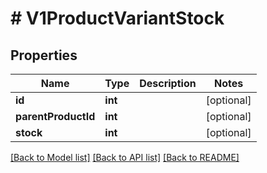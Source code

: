 # # V1ProductVariantStock

## Properties

Name | Type | Description | Notes
------------ | ------------- | ------------- | -------------
**id** | **int** |  | [optional]
**parentProductId** | **int** |  | [optional]
**stock** | **int** |  | [optional]

[[Back to Model list]](../../README.md#models) [[Back to API list]](../../README.md#endpoints) [[Back to README]](../../README.md)
